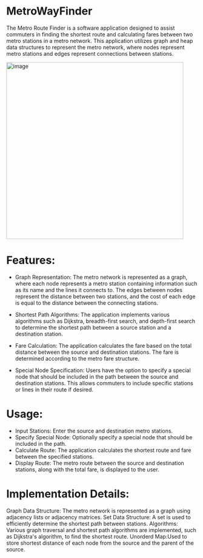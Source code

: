
# MetroWayFinder

The Metro Route Finder is a software application designed to assist commuters in finding the shortest route and calculating fares between two metro stations in a metro network. This application utilizes graph and heap data structures to represent the metro network, where nodes represent metro stations and edges represent connections between stations.

<img width="467" alt="image" src="https://github.com/TusharJoon1/MetroWayFinder/assets/131438804/f233a302-90d0-41b9-9c70-52020056596e">

# Features:

* Graph Representation: The metro network is represented as a graph, where each node represents a metro station containing information such as its name and the lines it connects to. The edges between nodes represent the distance between two stations, and the cost of each edge is equal to the distance between the connecting stations.

* Shortest Path Algorithms: The application implements various algorithms such as Dijkstra, breadth-first search, and depth-first search to determine the shortest path between a source station and a destination station.

* Fare Calculation: The application calculates the fare based on the total distance between the source and destination stations. The fare is determined according to the metro fare structure.

* Special Node Specification: Users have the option to specify a special node that should be included in the path between the source and destination stations. This allows commuters to include specific stations or lines in their route if desired.

# Usage:

* Input Stations: Enter the source and destination metro stations.
* Specify Special Node: Optionally specify a special node that should be included in the path.
* Calculate Route: The application calculates the shortest route and fare between the specified stations.
* Display Route: The metro route between the source and destination stations, along with the total fare, is displayed to the user.

# Implementation Details:

Graph Data Structure: The metro network is represented as a graph using adjacency lists or adjacency matrices.
Set Data Structure: A set is used to efficiently determine the shortest path between stations.
Algorithms: Various graph traversal and shortest path algorithms are implemented, such as Dijkstra's algorithm, to find the shortest route.
Unorderd Map:Used to store shortest distance of each node from the source and the parent of the source.
